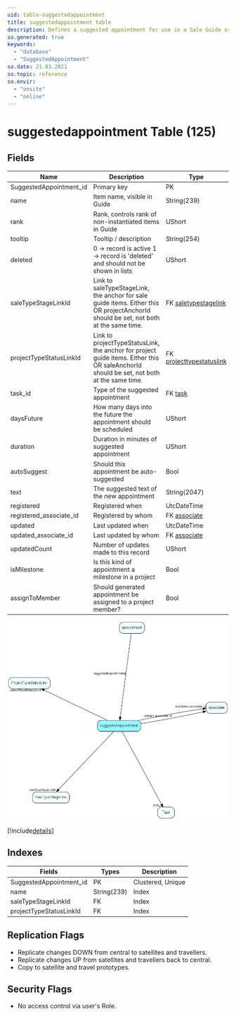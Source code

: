```yaml
---
uid: table-suggestedappointment
title: suggestedappointment table
description: Defines a suggested appointment for use in a Sale Guide or Project Guide
so.generated: true
keywords:
  - "database"
  - "SuggestedAppointment"
so.date: 21.03.2021
so.topic: reference
so.envir:
  - "onsite"
  - "online"
---
```


# suggestedappointment Table (125)

## Fields

| Name | Description | Type | Null |
|------|-------------|------|:----:|
|SuggestedAppointment\_id|Primary key|PK| |
|name|Item name, visible in Guide|String(239)| |
|rank|Rank, controls rank of non-instantiated items in Guide|UShort|&#x25CF;|
|tooltip|Tooltip / description|String(254)|&#x25CF;|
|deleted|0 -&gt; record is active 1 -&gt; record is &apos;deleted&apos; and should not be shown in lists|UShort|&#x25CF;|
|saleTypeStageLinkId|Link to saleTypeStageLink, the anchor for sale guide items. Either this OR projectAnchorId should be set, not both at the same time.|FK [saletypestagelink](saletypestagelink.md)|&#x25CF;|
|projectTypeStatusLinkId|Link to projectTypeStatusLink, the anchor for project guide items. Either this OR saleAnchorId should be set, not both at the same time.|FK [projecttypestatuslink](projecttypestatuslink.md)|&#x25CF;|
|task\_id|Type of the suggested appointment|FK [task](task.md)|&#x25CF;|
|daysFuture|How many days into the future the appointment should be scheduled|UShort|&#x25CF;|
|duration|Duration in minutes of suggested appointment|UShort|&#x25CF;|
|autoSuggest|Should this appointment be auto-suggested|Bool|&#x25CF;|
|text|The suggested text of the new appointment|String(2047)|&#x25CF;|
|registered|Registered when|UtcDateTime| |
|registered\_associate\_id|Registered by whom|FK [associate](associate.md)| |
|updated|Last updated when|UtcDateTime| |
|updated\_associate\_id|Last updated by whom|FK [associate](associate.md)| |
|updatedCount|Number of updates made to this record|UShort| |
|isMilestone|Is this kind of appointment a milestone in a project|Bool|&#x25CF;|
|assignToMember|Should generated appointment be assigned to a project member?|Bool|&#x25CF;|


![SuggestedAppointment table relationship diagram](./media/SuggestedAppointment.png)

[!include[details](./includes/SuggestedAppointment.md)]

## Indexes

| Fields | Types | Description |
|--------|-------|-------------|
|SuggestedAppointment\_id |PK |Clustered, Unique |
|name |String(239) |Index |
|saleTypeStageLinkId |FK |Index |
|projectTypeStatusLinkId |FK |Index |

## Replication Flags

* Replicate changes DOWN from central to satellites and travellers.
* Replicate changes UP from satellites and travellers back to central.
* Copy to satellite and travel prototypes.

## Security Flags

* No access control via user's Role.

